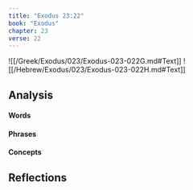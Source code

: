 ```yaml
---
title: "Exodus 23:22"
book: "Exodus"
chapter: 23
verse: 22
---
```

![[/Greek/Exodus/023/Exodus-023-022G.md#Text]]
![[/Hebrew/Exodus/023/Exodus-023-022H.md#Text]]

## Analysis

#### Words

#### Phrases

#### Concepts

## Reflections
